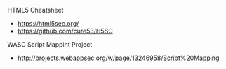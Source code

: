 HTML5 Cheatsheet
* https://html5sec.org/
* https://github.com/cure53/H5SC



WASC Script Mappint Project
* http://projects.webappsec.org/w/page/13246958/Script%20Mapping

